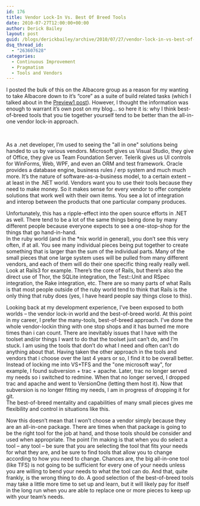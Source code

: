 ```yaml
---
id: 176
title: Vendor Lock-In Vs. Best Of Breed Tools
date: 2010-07-27T12:00:00+00:00
author: Derick Bailey
layout: post
guid: /blogs/derickbailey/archive/2010/07/27/vendor-lock-in-vs-best-of-breed-tools.aspx
dsq_thread_id:
  - "263607628"
categories:
  - Continuous Improvement
  - Pragmatism
  - Tools and Vendors
---
```

I posted the bulk of this on the Albacore group as a reason for my wanting to take Albacore down to it’s “core” as a suite of build related tasks (which I talked about in the [Preview1 post](http://www.lostechies.com/blogs/derickbailey/archive/2010/07/14/albacore-v0-2-0-preview-1-is-available.aspx)). However, I thought the information was enough to warrant it’s own post on my blog… so here it is: why I think best-of-breed tools that you tie together yourself tend to be better than the all-in-one vendor lock-in approach.

&#160;

As a .net developer, I’m used to seeing the "all in one" solutions being handed to us by various vendors. Microsoft gives us Visual Studio, they give of Office, they give us Team Foundation Server. Telerik gives us UI controls for WinForms, Web, WPF, and even an ORM and test framework. Oracle provides a database engine, business rules / erp system and much much more. It&#8217;s the nature of software-as-a-business model, to a certain extent – at least in the .NET world. Vendors want you to use their tools because they need to make money. So it makes sense for every vendor to offer complete solutions that work well with their own items. You see a lot of integration and interop between the products that one particular company produces. 

Unfortunately, this has a ripple-effect into the open source efforts in .NET as well. There tend to be a lot of the same things being done by many different people because everyone expects to see a one-stop-shop for the things that go hand-in-hand.   
In the ruby world (and in the *nix world in general), you don&#8217;t see this very often, if at all. You see many individual pieces being put together to create something that is larger than the sum of the individual parts. Many of the small pieces that one large system uses will be pulled from many different vendors, and each of them will do their one specific thing really really well. Look at Rails3 for example. There’s the core of Rails, but there’s also the direct use of Thor, the SQLite integration, the Test::Unit and RSpec integration, the Rake integration, etc. There are so many parts of what Rails is that most people outside of the ruby world tend to think that Rails is the only thing that ruby does (yes, I have heard people say things close to this).

Looking back at my development experience, I’ve been exposed to both worlds – the vendor lock-in world and the best-of-breed world. At this point in my career, I prefer the many-tools, best-of-breed approach. I&#8217;ve done the whole vendor-lockin thing with one stop shops and it has burned me more times than i can count. There are inevitably issues that I have with the toolset and/or things I want to do that the toolset just can’t do, and I’m stuck. I am using the tools that don’t do what I need and often can’t do anything about that. Having taken the other approach in the tools and vendors that i choose over the last 4 years or so, I find it to be overall better. Instead of locking me into VS+TFS and the "one microsoft way", for example, I found subversion + trac + apache. Later, trac no longer served my needs so i switched to redmine. When that no longer served, I dropped trac and apache and went to VersionOne (letting them host it). Now that subversion is no longer fitting my needs, I am in progress of dropping it for git.   
The best-of-breed mentality and capabilities of many small pieces gives me flexibility and control in situations like this.

Now this doesn’t mean that I won’t choose a vendor simply because they are an all-in-one package. There are times when that package is going to be the right tool for the job at hand, and those tools should be consider and used when appropriate. The point I’m making is that when you do select a tool – any tool – be sure that you are selecting the tool that fits your needs for what they are, and be sure to find tools that allow you to change according to how you need to change. Chances are, the big all-in-one tool (like TFS) is not going to be sufficient for every one of your needs unless you are willing to bend your needs to what the tool can do. And that, quite frankly, is the wrong thing to do. A good selection of the best-of-breed tools may take a little more time to set up and learn, but it will likely pay for itself in the long run when you are able to replace one or more pieces to keep up with your team’s needs.